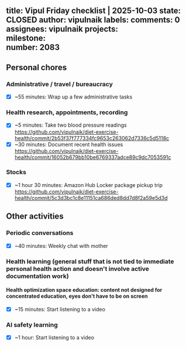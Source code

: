title:	Vipul Friday checklist | 2025-10-03
state:	CLOSED
author:	vipulnaik
labels:	
comments:	0
assignees:	vipulnaik
projects:	
milestone:	
number:	2083
--
## Personal chores

### Administrative / travel / bureaucracy

- [x] ~55 minutes: Wrap up a few administrative tasks

### Health research, appointments, recording

- [x] ~5 minutes: Take two blood pressure readings https://github.com/vipulnaik/diet-exercise-health/commit/2b53f37f777334fc9653c263062d7336c5d5118c
- [x] ~30 minutes: Document recent health issues https://github.com/vipulnaik/diet-exercise-health/commit/16052b679bb10be6769337adce89c9dc7053591c

### Stocks

- [x] ~1 hour 30 minutes: Amazon Hub Locker package pickup trip https://github.com/vipulnaik/diet-exercise-health/commit/5c3d3bc1c8e11151ca686ded8dd7d8f2a59e5d3d

## Other activities

### Periodic conversations

- [x] ~40 minutes: Weekly chat with mother

### Health learning (general stuff that is not tied to immediate personal health action and doesn't involve active documentation work)

#### Health optimization space education: content not designed for concentrated education, eyes don't have to be on screen

- [x] ~15 minutes: Start listening to a video

### AI safety learning

- [x] ~1 hour: Start listening to a video
